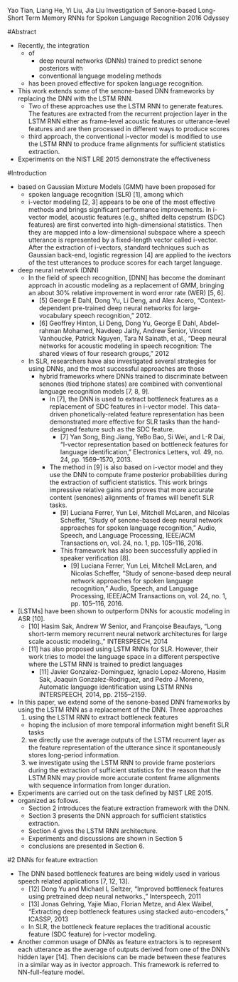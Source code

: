 Yao Tian, Liang He, Yi Liu, Jia Liu
Investigation of Senone-based Long-Short Term Memory RNNs
  for Spoken Language Recognition
2016 Odyssey

#Abstract

* Recently, the integration
  * of
    * deep neural networks (DNNs) trained to predict senone posteriors with
    * conventional language modeling methods
  * has been proved effective for spoken language recognition.
* This work extends some of the senone-based DNN frameworks by replacing the
  DNN with the LSTM RNN.
  * Two of these approaches use the LSTM RNN to generate features. The
    features are extracted from the recurrent projection layer in the LSTM RNN
    either as frame-level acoustic features or utterance-level features and
    are then processed in different ways to produce scores
  * third approach, the conventional i-vector model is modified to use the
    LSTM RNN to produce frame alignments for sufficient statistics extraction.
* Experiments on the NIST LRE 2015 demonstrate the effectiveness

#Introduction

* based on Gaussian Mixture Models (GMM) have been proposed for
  * spoken language recognition (SLR) [1], among which
  * i-vector modeling [2, 3] appears to be one of the most effective methods
    and brings significant performance improvements. In i-vector model,
    acoustic features (e.g., shifted delta cepstrum (SDC) features) are first
    converted into high-dimensional statistics. Then they are mapped into a
    low-dimensional subspace where a speech utterance is represented by a
    fixed-length vector called i-vector.  After the extraction of i-vectors,
    standard techniques such as Gaussian back-end, logistic regression [4] are
    applied to the ivectors of the test utterances to produce scores for each
    target language.
* deep neural network (DNN)
  * In the field of speech recognition, [DNN] has become the dominant approach
    in acoustic modeling as a replacement of GMM, bringing an about 30%
    relative improvement in word error rate (WER) [5, 6].
    * [5] George E Dahl, Dong Yu, Li Deng, and Alex Acero,
      “Context-dependent pre-trained deep neural networks for large-vocabulary
      speech recognition,”
      2012.
    * [6] Geoffrey Hinton, Li Deng, Dong Yu, George E Dahl, Abdel-rahman
      Mohamed, Navdeep Jaitly, Andrew Senior, Vincent Vanhoucke, Patrick
      Nguyen, Tara N Sainath, et al.,
      “Deep neural networks for acoustic modeling in speech recognition:
        The shared views of four research groups,”
      2012
  * In SLR, researchers have also investigated several strategies for using
    DNNs, and the most successful approaches are those
    * hybrid frameworks where DNNs trained to discriminate between senones
      (tied triphone states) are combined with conventional language
      recognition models [7, 8, 9].
      * In [7], the DNN is used to extract bottleneck features as a
        replacement of SDC features in i-vector model.  This data-driven
        phonetically-related feature representation has been demonstrated more
        effective for SLR tasks than the hand-designed feature such as the SDC
        feature.
        * [7] Yan Song, Bing Jiang, YeBo Bao, Si Wei, and L-R Dai, “I-vector
          representation based on bottleneck features for language
          identification,” Electronics Letters, vol. 49, no.  24, pp.
          1569–1570, 2013.
      * The method in [9] is also based on i-vector model and they use the DNN
        to compute frame posterior probabilities during the extraction of
        sufficient statistics. This work brings impressive relative gains and
        proves that more accurate content (senones) alignments of frames will
        benefit SLR tasks.
        * [9] Luciana Ferrer, Yun Lei, Mitchell McLaren, and Nicolas Scheffer,
          “Study of senone-based deep neural network approaches for spoken
          language recognition,” Audio, Speech, and Language Processing,
          IEEE/ACM Transactions on, vol. 24, no. 1, pp. 105–116, 2016.
        * This framework has also been successfully applied in speaker
          verification [8].
          * [9] Luciana Ferrer, Yun Lei, Mitchell McLaren, and Nicolas
            Scheffer, “Study of senone-based deep neural network approaches
            for spoken language recognition,” Audio, Speech, and Language
            Processing, IEEE/ACM Transactions on, vol. 24, no. 1, pp.
            105–116, 2016.
* [LSTMs] have been shown to outperform DNNs for acoustic modeling in ASR [10].
  * [10] Hasim Sak, Andrew W Senior, and Françoise Beaufays,
    “Long short-term memory recurrent neural network architectures for large
    scale acoustic modeling.,”
    INTERSPEECH, 2014
  * [11] has also proposed using LSTM RNNs for SLR.  However, their work tries
    to model the language space in a different perspective where the LSTM RNN
    is trained to predict languages
    * [11] Javier Gonzalez-Dominguez, Ignacio Lopez-Moreno, Hasim Sak, Joaquin
      Gonzalez-Rodriguez, and Pedro J Moreno, 
      Automatic language identification using LSTM RNNs
      INTERSPEECH, 2014, pp. 2155–2159.
* In this paper, we extend some of the senone-based DNN frameworks by using
  the LSTM RNN as a replacement of the DNN. Three approaches
  1. using the LSTM RNN to extract bottleneck features
    * hoping the inclusion of more temporal information might benefit SLR tasks
  2. we directly use the average outputs of the LSTM recurrent layer as the
     feature representation of the utterance since it spontaneously stores
     long-period information.
  3. we investigate using the LSTM RNN to provide frame posteriors during the
     extraction of sufficient statistics for the reason that the LSTM RNN may
     provide more accurate content frame alignments with sequence information
     from longer duration.
* Experiments are carried out on the task defined by NIST LRE 2015.
* organized as follows.
  * Section 2 introduces the feature extraction framework with the DNN.
  * Section 3 presents the DNN approach for sufficient statistics extraction.
  * Section 4 gives the LSTM RNN architecture.
  * Experiments and discussions are shown in Section 5
  * conclusions are presented in Section 6.

#2 DNNs for feature extraction

* The DNN based bottleneck features are being widely used in various speech
  related applications [7, 12, 13].
  * [12] Dong Yu and Michael L Seltzer,
    “Improved bottleneck features using pretrained deep neural networks.,”
    Interspeech, 2011
  * [13] Jonas Gehring, Yajie Miao, Florian Metze, and Alex Waibel,
    “Extracting deep bottleneck features using stacked auto-encoders,”
    ICASSP, 2013
  * In SLR, the bottleneck feature replaces the traditional acoustic feature
    (SDC feature) for i-vector modeling.
* Another common usage of DNNs as feature extractors is to represent each
  utterance as the average of outputs derived from one of the DNN’s hidden
  layer [14]. Then decisions can be made between these features in a similar
  way as in ivector approach. This framework is referred to NN-full-feature
  model.
